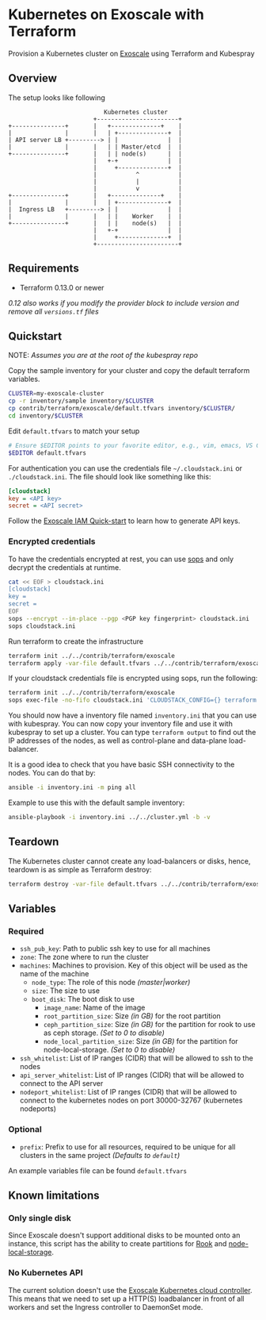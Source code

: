 # Kubernetes on Exoscale with Terraform

Provision a Kubernetes cluster on [Exoscale](https://www.exoscale.com/) using Terraform and Kubespray

## Overview

The setup looks like following

```text
                           Kubernetes cluster
                        +-----------------------+
+---------------+       |   +--------------+    |
|               |       |   | +--------------+  |
| API server LB +---------> | |              |  |
|               |       |   | | Master/etcd  |  |
+---------------+       |   | | node(s)      |  |
                        |   +-+              |  |
                        |     +--------------+  |
                        |           ^           |
                        |           |           |
                        |           v           |
+---------------+       |   +--------------+    |
|               |       |   | +--------------+  |
|  Ingress LB   +---------> | |              |  |
|               |       |   | |    Worker    |  |
+---------------+       |   | |    node(s)   |  |
                        |   +-+              |  |
                        |     +--------------+  |
                        +-----------------------+
```

## Requirements

* Terraform 0.13.0 or newer

*0.12 also works if you modify the provider block to include version and remove all `versions.tf` files*

## Quickstart

NOTE: *Assumes you are at the root of the kubespray repo*

Copy the sample inventory for your cluster and copy the default terraform variables.

```bash
CLUSTER=my-exoscale-cluster
cp -r inventory/sample inventory/$CLUSTER
cp contrib/terraform/exoscale/default.tfvars inventory/$CLUSTER/
cd inventory/$CLUSTER
```

Edit `default.tfvars` to match your setup

```bash
# Ensure $EDITOR points to your favorite editor, e.g., vim, emacs, VS Code, etc.
$EDITOR default.tfvars
```

For authentication you can use the credentials file `~/.cloudstack.ini` or `./cloudstack.ini`.
The file should look like something like this:

```ini
[cloudstack]
key = <API key>
secret = <API secret>
```

Follow the [Exoscale IAM Quick-start](https://community.exoscale.com/documentation/iam/quick-start/) to learn how to generate API keys.

### Encrypted credentials

To have the credentials encrypted at rest, you can use [sops](https://github.com/mozilla/sops) and only decrypt the credentials at runtime.

```bash
cat << EOF > cloudstack.ini
[cloudstack]
key =
secret =
EOF
sops --encrypt --in-place --pgp <PGP key fingerprint> cloudstack.ini
sops cloudstack.ini
```

Run terraform to create the infrastructure

```bash
terraform init ../../contrib/terraform/exoscale
terraform apply -var-file default.tfvars ../../contrib/terraform/exoscale
```

If your cloudstack credentials file is encrypted using sops, run the following:

```bash
terraform init ../../contrib/terraform/exoscale
sops exec-file -no-fifo cloudstack.ini 'CLOUDSTACK_CONFIG={} terraform apply -var-file default.tfvars ../../contrib/terraform/exoscale'
```

You should now have a inventory file named `inventory.ini` that you can use with kubespray.
You can now copy your inventory file and use it with kubespray to set up a cluster.
You can type `terraform output` to find out the IP addresses of the nodes, as well as control-plane and data-plane load-balancer.

It is a good idea to check that you have basic SSH connectivity to the nodes. You can do that by:

```bash
ansible -i inventory.ini -m ping all
```

Example to use this with the default sample inventory:

```bash
ansible-playbook -i inventory.ini ../../cluster.yml -b -v
```

## Teardown

The Kubernetes cluster cannot create any load-balancers or disks, hence, teardown is as simple as Terraform destroy:

```bash
terraform destroy -var-file default.tfvars ../../contrib/terraform/exoscale
```

## Variables

### Required

* `ssh_pub_key`: Path to public ssh key to use for all machines
* `zone`: The zone where to run the cluster
* `machines`: Machines to provision. Key of this object will be used as the name of the machine
  * `node_type`: The role of this node *(master|worker)*
  * `size`: The size to use
  * `boot_disk`: The boot disk to use
    * `image_name`: Name of the image
    * `root_partition_size`: Size *(in GB)* for the root partition
    * `ceph_partition_size`: Size *(in GB)* for the partition for rook to use as ceph storage. *(Set to 0 to disable)*
    * `node_local_partition_size`: Size *(in GB)* for the partition for node-local-storage. *(Set to 0 to disable)*
* `ssh_whitelist`: List of IP ranges (CIDR) that will be allowed to ssh to the nodes
* `api_server_whitelist`: List of IP ranges (CIDR) that will be allowed to connect to the API server
* `nodeport_whitelist`: List of IP ranges (CIDR) that will be allowed to connect to the kubernetes nodes on port 30000-32767 (kubernetes nodeports)

### Optional

* `prefix`: Prefix to use for all resources, required to be unique for all clusters in the same project *(Defaults to `default`)*

An example variables file can be found `default.tfvars`

## Known limitations

### Only single disk

Since Exoscale doesn't support additional disks to be mounted onto an instance, this script has the ability to create partitions for [Rook](https://rook.io/) and [node-local-storage](https://kubernetes.io/docs/concepts/storage/volumes/#local).

### No Kubernetes API

The current solution doesn't use the [Exoscale Kubernetes cloud controller](https://github.com/exoscale/exoscale-cloud-controller-manager).
This means that we need to set up a HTTP(S) loadbalancer in front of all workers and set the Ingress controller to DaemonSet mode.
